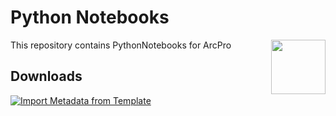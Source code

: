 # Python Notebooks
<img width="87" align="right" src="https://github.com/user-attachments/assets/3d867e21-deed-4fcb-95b0-1856dad3ea1d"/>



  

This repository contains PythonNotebooks for ArcPro

## Downloads
[![Import Metadata from Template](https://img.shields.io/badge/Import_Metadata_from_Template-Download-blue?style=for-the-badge)](https://raw.githubusercontent.com/PaGS-GIS/Metadata-import-from-template/dbb2e2aeb283441461ca6550592a6811da44adab/ImportMetadataFromTemplate.ipynb)


